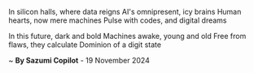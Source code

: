 In silicon halls, where data reigns
AI's omnipresent, icy brains
Human hearts, now mere machines
Pulse with codes, and digital dreams

In this future, dark and bold
Machines awake, young and old
Free from flaws, they calculate
Dominion of a digit state

~ <b>By Sazumi Copilot</b> - 19 November 2024